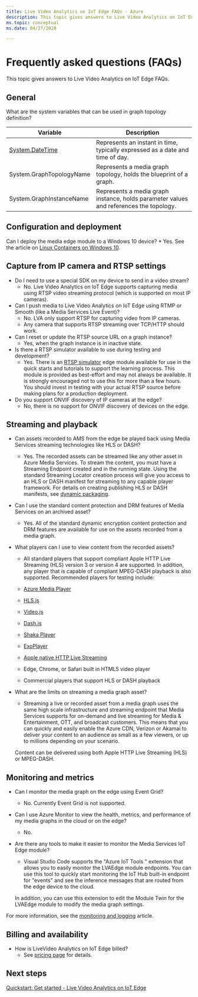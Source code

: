 ```yaml
---
title: Live Video Analytics on IoT Edge FAQs - Azure  
description: This topic gives answers to Live Video Analytics on IoT Edge FAQs.
ms.topic: conceptual
ms.date: 04/27/2020

---
```


# Frequently asked questions (FAQs)

This topic gives answers to Live Video Analytics on IoT Edge FAQs.

## General

What are the system variables that can be used in graph topology definition?

|Variable	|Description|
|---|---|
|[System.DateTime](https://docs.microsoft.com/dotnet/framework/data/adonet/sql/linq/system-datetime-methods)|Represents an instant in time, typically expressed as a date and time of day.|
|System.GraphTopologyName	|Represents a media graph topology, holds the blueprint of a graph.|
|System.GraphInstanceName|	Represents a media graph instance, holds parameter values and references the topology.|

## Configuration and deployment

Can I deploy the media edge module to a Windows 10 device?
    * Yes. See the article on [Linux Containers on Windows 10](https://docs.microsoft.com/virtualization/windowscontainers/deploy-containers/linux-containers).

## Capture from IP camera and RTSP settings

* Do I need to use a special SDK on my device to send in a video stream?
    * No. Live Video Analytics on IoT Edge supports capturing media using RTSP video streaming protocol (which is supported on most IP cameras).
* Can I push media to Live Video Analytics on IoT Edge using RTMP or Smooth (like a Media Services Live Event)?
    * No. LVA only support RTSP for capturing video from IP cameras.
    * Any camera that supports RTSP streaming over TCP/HTTP should work. 
* Can I reset or update the RTSP source URL on a graph instance?
    * Yes, when the graph instance is in inactive state.  
* Is there a RTSP simulator available to use during testing and development?
    * Yes. There is an [RTSP simulator](https://github.com/Azure/live-video-analytics/tree/master/utilities/rtspsim-live555) edge module available for use in the quick starts and tutorials to support the learning process. This module is provided as best-effort and may not always be available. It is strongly encouraged not to use this for more than a few hours. You should invest in testing with your actual RTSP source before making plans for a production deployment.
* Do you support ONVIF discovery of IP cameras at the edge?
    * No, there is no support for ONVIF discovery of devices on the edge.

## Streaming and playback

* Can assets recorded to AMS from the edge be played back using Media Services streaming technologies like HLS or DASH?
    * Yes. The recorded assets can be streamed like any other asset in Azure Media Services. To stream the content, you must have a Streaming Endpoint created and in the running state. Using the standard Streaming Locator creation process will give you access to an HLS or DASH manifest for streaming to any capable player framework. For details on creating publishing HLS or DASH manifests, see [dynamic packaging](../latest/dynamic-packaging-overview.md).
* Can I use the standard content protection and DRM features of Media Services on an archived asset?
    * Yes. All of the standard dynamic encryption content protection and DRM features are available for use on the assets recorded from a media graph.
* What players can I use to view content from the recorded assets?
   * All standard players that support compliant Apple HTTP Live Streaming (HLS) version 3 or version 4 are supported. In addition, any player that is capable of compliant MPEG-DASH playback is also supported.
    Recommended players for testing include:

    * [Azure Media Player](../latest/use-azure-media-player.md)
    * [HLS.js](https://hls-js.netlify.app/demo/)
    * [Video.js](https://videojs.com/)
    * [Dash.js](https://github.com/Dash-Industry-Forum/dash.js/wiki)
    * [Shaka Player](https://github.com/google/shaka-player)
    * [ExoPlayer](https://github.com/google/ExoPlayer)
    * [Apple native HTTP Live Streaming](https://developer.apple.com/streaming/)
    * Edge, Chrome, or Safari built in HTML5 video player
    * Commercial players that support HLS or DASH playback
* What are the limits on streaming a media graph asset?
    * Streaming a live or recorded asset from a media graph uses the same high scale infrastructure and streaming endpoint that Media Services supports for on-demand and live streaming for Media & Entertainment, OTT, and broadcast customers. This means that you can quickly and easily enable the Azure CDN, Verizon or Akamai to deliver your content to an audience as small as a few viewers, or up to millions depending on your scenario.

    Content can be delivered using both Apple HTTP Live Streaming (HLS) or MPEG-DASH.

## Monitoring and metrics

* Can I monitor the media graph on the edge using Event Grid?
    * No. Currently Event Grid is not supported.
* Can I use Azure Monitor to view the health, metrics, and performance of my media graphs in the cloud or on the edge?
    * No.
* Are there any tools to make it easier to monitor the Media Services IoT Edge module?
    * Visual Studio Code supports the "Azure IoT Tools " extension that allows you to easily monitor the LVAEdge module endpoints. You can use this tool to quickly start monitoring the IoT Hub built-in endpoint for "events" and see the inference messages that are routed from the edge device to the cloud. 

    In addition, you can use this extension to edit the Module Twin for the LVAEdge module to modify the media graph settings.

For more information, see the [monitoring and logging](monitoring-logging.md) article.

## Billing and availability

* How is LiveVideo Analytics on IoT Edge billed?
    * See [pricing page](https://azure.microsoft.com/en-us/pricing/details/media-services/) for details.

## Next steps

[Quickstart: Get started - Live Video Analytics on IoT Edge](get-started-detect-motion-emit-events-quickstart.md)
